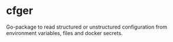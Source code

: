 # cfger
Go-package to read structured or unstructured configuration from environment variables, files and docker secrets.
